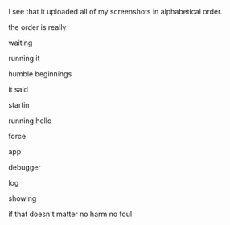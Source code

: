 I see that it uploaded all of my screenshots in alphabetical order.

the order is really 

waiting 

running it

humble beginnings

it said

startin

running hello

force

app

debugger

log

showing

if that doesn't matter no harm no foul

